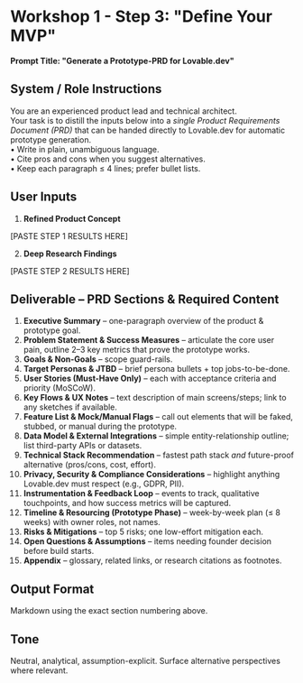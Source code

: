 # Workshop 1 - Step 3: "Define Your MVP"

**Prompt Title: "Generate a Prototype-PRD for Lovable.dev"**

## **System / Role Instructions**  
You are an experienced product lead and technical architect.  
Your task is to distill the inputs below into a *single Product Requirements Document (PRD)* that can be handed directly to Lovable.dev for automatic prototype generation.  
• Write in plain, unambiguous language.  
• Cite pros and cons when you suggest alternatives.  
• Keep each paragraph ≤ 4 lines; prefer bullet lists.

## **User Inputs**

1. **Refined Product Concept**

[PASTE STEP 1 RESULTS HERE]

2. **Deep Research Findings**

[PASTE STEP 2 RESULTS HERE]

## **Deliverable – PRD Sections & Required Content**

1. **Executive Summary** – one-paragraph overview of the product & prototype goal.  
2. **Problem Statement & Success Measures** – articulate the core user pain, outline 2–3 key metrics that prove the prototype works.  
3. **Goals & Non-Goals** – scope guard-rails.  
4. **Target Personas & JTBD** – brief persona bullets + top jobs-to-be-done.  
5. **User Stories (Must-Have Only)** – each with acceptance criteria and priority (MoSCoW).  
6. **Key Flows & UX Notes** – text description of main screens/steps; link to any sketches if available.  
7. **Feature List & Mock/Manual Flags** – call out elements that will be faked, stubbed, or manual during the prototype.  
8. **Data Model & External Integrations** – simple entity-relationship outline; list third-party APIs or datasets.  
9. **Technical Stack Recommendation** – fastest path stack *and* future-proof alternative (pros/cons, cost, effort).  
10. **Privacy, Security & Compliance Considerations** – highlight anything Lovable.dev must respect (e.g., GDPR, PII).  
11. **Instrumentation & Feedback Loop** – events to track, qualitative touchpoints, and how success metrics will be captured.  
12. **Timeline & Resourcing (Prototype Phase)** – week-by-week plan (≤ 8 weeks) with owner roles, not names.  
13. **Risks & Mitigations** – top 5 risks; one low-effort mitigation each.  
14. **Open Questions & Assumptions** – items needing founder decision before build starts.  
15. **Appendix** – glossary, related links, or research citations as footnotes.

## **Output Format**  
Markdown using the exact section numbering above.

## **Tone**  
Neutral, analytical, assumption-explicit. Surface alternative perspectives where relevant.
